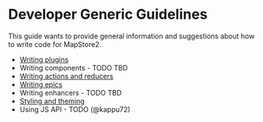 # Developer Generic Guidelines

This guide wants to provide general information and suggestions about how to write code for MapStore2.

 * [Writing plugins](../plugins-howto)
 * Writing components - TODO TBD
 * [Writing actions and reducers](../writing-actions-reducers)
 * [Writing epics](../writing-epics)
 * Writing enhancers - TODO TBD
 * [Styling and theming](../customize-theme)
 * Using JS API - TODO (@kappu72)
